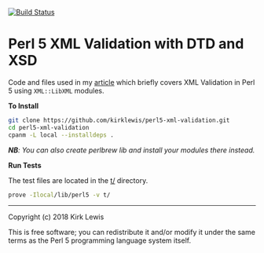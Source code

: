 [![Build
Status](https://travis-ci.org/kirklewis/perl5-xml-validation.svg?branch=master)](https://travis-ci.org/kirklewis/perl5-xml-validation)
# Perl 5 XML Validation with DTD and XSD

Code and files used in my [article](https://medium.com/@kirklewis/perl-5-xml-validation-with-dtd-and-xsd-ec2d90f7c434) which briefly covers XML Validation in Perl 5 using `XML::LibXML` modules.

**To Install**

```bash
git clone https://github.com/kirklewis/perl5-xml-validation.git
cd perl5-xml-validation
cpanm -L local --installdeps .
```

_**NB**: You can also create perlbrew lib and install your modules there instead._

**Run Tests**

The test files are located in the [t/](https://github.com/kirklewis/perl5-xml-validation/tree/master/t) directory.

```bash
prove -Ilocal/lib/perl5 -v t/
```

---

Copyright (c) 2018 Kirk Lewis

This is free software; you can redistribute it and/or modify it under
the same terms as the Perl 5 programming language system itself.
